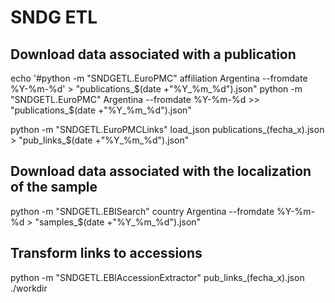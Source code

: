 # SNDG ETL

## Download data associated with a publication

echo '#python -m "SNDGETL.EuroPMC" affiliation Argentina --fromdate %Y-%m-%d' > "publications_$(date +"%Y_%m_%d").json"
python -m "SNDGETL.EuroPMC" Argentina --fromdate %Y-%m-%d >> "publications_$(date +"%Y_%m_%d").json"

python -m "SNDGETL.EuroPMCLinks" load_json  publications_(fecha_x).json > "pub_links_$(date +"%Y_%m_%d").json"

## Download data associated with the localization of the sample

python -m "SNDGETL.EBISearch" country Argentina --fromdate %Y-%m-%d > "samples_$(date +"%Y_%m_%d").json"

## Transform links to accessions
python -m "SNDGETL.EBIAccessionExtractor" pub_links_(fecha_x).json ./workdir